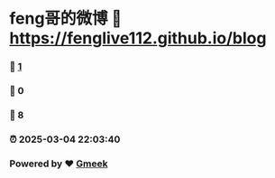 # feng哥的微博 :link: https://fenglive112.github.io/blog 
### :page_facing_up: [1](https://fenglive112.github.io/blog/tag.html) 
### :speech_balloon: 0 
### :hibiscus: 8 
### :alarm_clock: 2025-03-04 22:03:40 
### Powered by :heart: [Gmeek](https://github.com/Meekdai/Gmeek)
